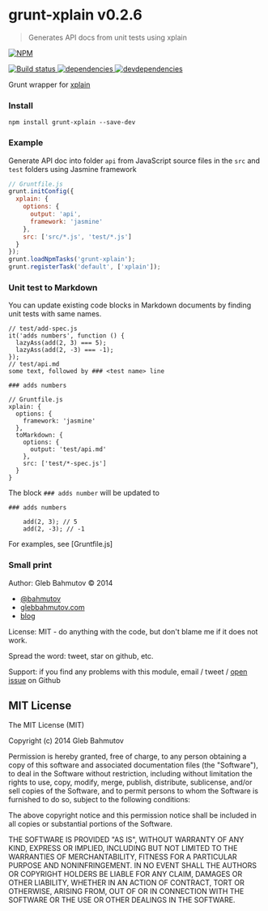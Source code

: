 # grunt-xplain v0.2.6

> Generates API docs from unit tests using xplain

[![NPM][grunt-xplain-icon] ][grunt-xplain-url]

[![Build status][grunt-xplain-ci-image] ][grunt-xplain-ci-url]
[![dependencies][grunt-xplain-dependencies-image] ][grunt-xplain-dependencies-url]
[![devdependencies][grunt-xplain-devdependencies-image] ][grunt-xplain-devdependencies-url]

[grunt-xplain-icon]: https://nodei.co/npm/grunt-xplain.png?downloads=true
[grunt-xplain-url]: https://npmjs.org/package/grunt-xplain
[grunt-xplain-ci-image]: https://travis-ci.org/bahmutov/grunt-xplain.png?branch=master
[grunt-xplain-ci-url]: https://travis-ci.org/bahmutov/grunt-xplain
[grunt-xplain-dependencies-image]: https://david-dm.org/bahmutov/grunt-xplain.png
[grunt-xplain-dependencies-url]: https://david-dm.org/bahmutov/grunt-xplain
[grunt-xplain-devdependencies-image]: https://david-dm.org/bahmutov/grunt-xplain/dev-status.png
[grunt-xplain-devdependencies-url]: https://david-dm.org/bahmutov/grunt-xplain#info=devDependencies



Grunt wrapper for [xplain](https://github.com/bahmutov/xplain)

### Install

`npm install grunt-xplain --save-dev`

### Example

Generate API doc into folder `api` from JavaScript source files
in the `src` and `test` folders using Jasmine framework

```js
// Gruntfile.js
grunt.initConfig({
  xplain: {
    options: {
      output: 'api',
      framework: 'jasmine'
    },
    src: ['src/*.js', 'test/*.js']
  }
});
grunt.loadNpmTasks('grunt-xplain');
grunt.registerTask('default', ['xplain']);
```

### Unit test to Markdown

You can update existing code blocks in Markdown documents
by finding unit tests with same names.

    // test/add-spec.js
    it('adds numbers', function () {
      lazyAss(add(2, 3) === 5);
      lazyAss(add(2, -3) === -1);
    });
    // test/api.md
    some text, followed by ### <test name> line

    ### adds numbers

    // Gruntfile.js
    xplain: {
      options: {
        framework: 'jasmine'
      },
      toMarkdown: {
        options: {
          output: 'test/api.md'
        },
        src: ['test/*-spec.js']
      }
    }

The block `### adds number` will be updated to

    ### adds numbers

        add(2, 3); // 5
        add(2, -3); // -1

For examples, see [Gruntfile.js]



### Small print

Author: Gleb Bahmutov &copy; 2014

* [@bahmutov](https://twitter.com/bahmutov)
* [glebbahmutov.com](http://glebbahmutov.com)
* [blog](http://bahmutov.calepin.co/)

License: MIT - do anything with the code, but don't blame me if it does not work.

Spread the word: tweet, star on github, etc.

Support: if you find any problems with this module, email / tweet /
[open issue](https://github.com/bahmutov/grunt-xplain/issues) on Github



## MIT License

The MIT License (MIT)

Copyright (c) 2014 Gleb Bahmutov

Permission is hereby granted, free of charge, to any person obtaining a copy of
this software and associated documentation files (the "Software"), to deal in
the Software without restriction, including without limitation the rights to
use, copy, modify, merge, publish, distribute, sublicense, and/or sell copies of
the Software, and to permit persons to whom the Software is furnished to do so,
subject to the following conditions:

The above copyright notice and this permission notice shall be included in all
copies or substantial portions of the Software.

THE SOFTWARE IS PROVIDED "AS IS", WITHOUT WARRANTY OF ANY KIND, EXPRESS OR
IMPLIED, INCLUDING BUT NOT LIMITED TO THE WARRANTIES OF MERCHANTABILITY, FITNESS
FOR A PARTICULAR PURPOSE AND NONINFRINGEMENT. IN NO EVENT SHALL THE AUTHORS OR
COPYRIGHT HOLDERS BE LIABLE FOR ANY CLAIM, DAMAGES OR OTHER LIABILITY, WHETHER
IN AN ACTION OF CONTRACT, TORT OR OTHERWISE, ARISING FROM, OUT OF OR IN
CONNECTION WITH THE SOFTWARE OR THE USE OR OTHER DEALINGS IN THE SOFTWARE.



